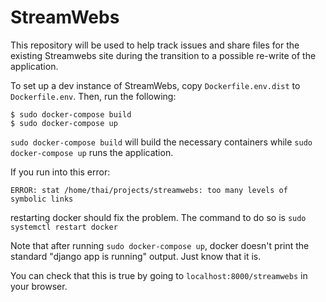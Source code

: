 # StreamWebs

This repository will be used to help track issues and share files for the 
existing Streamwebs site during the transition to a possible re-write of the 
application.

To set up a dev instance of StreamWebs, copy ``Dockerfile.env.dist`` to 
``Dockerfile.env``. Then, run the following:
```
$ sudo docker-compose build
$ sudo docker-compose up
```

``sudo docker-compose build`` will build the necessary containers while
``sudo docker-compose up`` runs the application.

If you run into this error:
```
ERROR: stat /home/thai/projects/streamwebs: too many levels of symbolic links
```
restarting docker should fix the problem. The command to do so is
``sudo systemctl restart docker``

Note that after running ``sudo docker-compose up``, docker doesn't print
the standard "django app is running" output. Just know that it is.

You can check that this is true by going to ``localhost:8000/streamwebs`` in
your browser.

